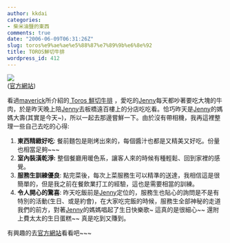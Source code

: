 ```yaml
---
author: kkdai
categories:
- 柴米油鹽的東西
comments: true
date: "2006-06-09T06:31:26Z"
slug: toros%e9%ae%ae%e5%88%87%e7%89%9b%e6%8e%92
title: TOROS鮮切牛排
wordpress_id: 412
---
```


[![](http://www.toros.com.tw/image/main/logo.gif)](http://www.toros.com.tw/main.htm)  
([官方網站](http://www.toros.com.tw)) 

看過[maverick](http://maverick007.com)所介紹的[ Toros 鮮切牛排](http://blog.xuite.net/maverick007/01/6527358#trackback) ，愛吃的[Jenny](http://www.evanlin.com/janifor/)每天都吵著要吃大塊的牛肉，於是昨天晚上陪[Jenny](http://www.evanlin.com/janifor/)去板橋遠百樓上的分店吃吃看。恰巧昨天是[Jenny](http://www.evanlin.com/janifor/)的媽媽大壽(其實是今天~)，所以一起去那邊嘗鮮一下。由於沒有帶相機，我再這裡整理一些自己去吃的心得:

  1. **東西精緻好吃**: 餐前麵包是剛烤出來的，每個醬汁也都是又精美又好吃。份量也相當足夠~~~
  2. **室內裝潢乾淨:** 整個餐廳用暖色系，讓客人來的時候有種輕鬆、回到家裡的感覺。
  3. **服務生訓練優良**: 點完菜後，每次上菜服務生可以精準的送達，我相信這是很簡單的，但是我之前在餐飲業打工的經驗，這也是需要相當的訓練。
  4. **令人開心的驚喜**: 昨天吃飯前是[Jenny](http://www.evanlin.com/janifor/)定位的，服務生也貼心的詢問是不是有特別的活動(生日、或是約會)，在大家吃完飯的時候，服務生全部神秘的走道我們的前方，對著[Jenny](http://www.evanlin.com/janifor/)的媽媽唱起了生日快樂歌~ 這真的是很細心~~ 還附上費太太的生日蛋糕~~  真是吃到又賺到。

有興趣的去[官方網站](http://www.toros.com.tw/)看看吧~~~
